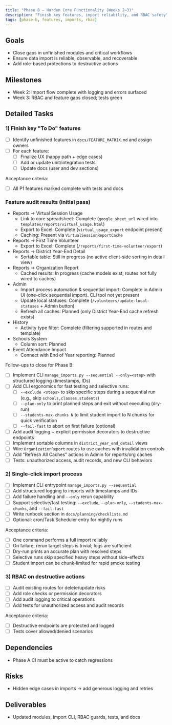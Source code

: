 ```yaml
---
title: "Phase B – Harden Core Functionality (Weeks 2–3)"
description: "Finish key features, import reliability, and RBAC safety"
tags: [phase-b, features, imports, rbac]
---
```


## Goals

- Close gaps in unfinished modules and critical workflows
- Ensure data import is reliable, observable, and recoverable
- Add role-based protections to destructive actions

## Milestones

- Week 2: Import flow complete with logging and errors surfaced
- Week 3: RBAC and feature gaps closed; tests green

## Detailed Tasks

### 1) Finish key "To Do" features
- [ ] Identify unfinished features in `docs/FEATURE_MATRIX.md` and assign owners
- [ ] For each feature:
  - [ ] Finalize UX (happy path + edge cases)
  - [ ] Add or update unit/integration tests
  - [ ] Update docs (user and dev sections)

Acceptance criteria:
- [ ] All P1 features marked complete with tests and docs

### Feature audit results (initial pass)

- Reports → Virtual Session Usage
  - Link to core spreadsheet: Complete (`google_sheet_url` wired into `templates/reports/virtual_usage.html`)
  - Export to Excel: Complete (`virtual_usage_export` endpoint present)
  - Caching: Present via `VirtualSessionReportCache`
- Reports → First Time Volunteer
  - Export to Excel: Complete (`/reports/first-time-volunteer/export`)
- Reports → District Year-End Detail
  - Sortable table: Still in progress (no active client-side sorting in detail view)
- Reports → Organization Report
  - Cached results: In progress (cache models exist; routes not fully wired to caches)
- Admin
  - Import process automation & sequential import: Complete in Admin UI (one-click sequential import). CLI tool not yet present
  - Update local statuses: Complete (`/volunteers/update-local-statuses` + Admin button)
  - Refresh all caches: Planned (only District Year-End cache refresh exists)
- History
  - Activity type filter: Complete (filtering supported in routes and template)
- Schools System
  - Column sort: Planned
- Event Attendance Impact
  - Connect with End of Year reporting: Planned

Follow-ups to close for Phase B:
- [ ] Implement CLI `manage_imports.py --sequential --only=<step>` with structured logging (timestamps, IDs)
- [ ] Add CLI ergonomics for fast testing and selective runs:
  - [ ] `--exclude <steps>` to skip specific steps during a sequential run (e.g., skip `schools,classes,students`)
  - [ ] `--plan-only` to print planned steps and exit without executing (dry-run)
  - [ ] `--students-max-chunks N` to limit student import to N chunks for quick verification
  - [ ] `--fail-fast` to abort on first failure (optional)
- [ ] Add audit logging + explicit permission decorators to destructive endpoints
- [ ] Implement sortable columns in `district_year_end_detail` views
- [ ] Wire `OrganizationReport` routes to use caches with invalidation controls
- [ ] Add "Refresh All Caches" actions in Admin for reports/org caches
- [ ] Tests: unauthorized access, audit records, and new CLI behaviors

### 2) Single-click import process
- [ ] Implement CLI entrypoint `manage_imports.py --sequential`
- [ ] Add structured logging to imports with timestamps and IDs
- [ ] Add failure handling and `--only` rerun capability
- [ ] Support selective/fast testing: `--exclude`, `--plan-only`, `--students-max-chunks`, and `--fail-fast`
- [ ] Write runbook section in `docs/planning/checklists.md`
- [ ] Optional: cron/Task Scheduler entry for nightly runs

Acceptance criteria:
- [ ] One command performs a full import reliably
- [ ] On failure, rerun target steps is trivial; logs are sufficient
- [ ] Dry-run prints an accurate plan with resolved steps
- [ ] Selective runs skip specified heavy steps without side-effects
- [ ] Student import can be chunk-limited for rapid smoke testing

### 3) RBAC on destructive actions
- [ ] Audit existing routes for delete/update risks
- [ ] Add role checks or permission decorators
- [ ] Add audit logging to critical operations
- [ ] Add tests for unauthorized access and audit records

Acceptance criteria:
- [ ] Destructive endpoints are protected and logged
- [ ] Tests cover allowed/denied scenarios

## Dependencies

- Phase A CI must be active to catch regressions

## Risks

- Hidden edge cases in imports → add generous logging and retries

## Deliverables

- Updated modules, import CLI, RBAC guards, tests, and docs
